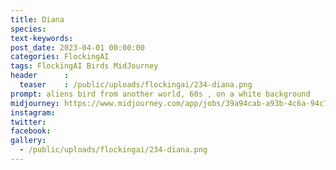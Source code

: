 ```yaml
---
title: Diana
species: 
text-keywords: 
post_date: 2023-04-01 00:00:00
categories: FlockingAI
tags: FlockingAI Birds MidJourney 
header      :
  teaser    : /public/uploads/flockingai/234-diana.png
prompt: aliens bird from another world, 60s , on a white background
midjourney: https://www.midjourney.com/app/jobs/39a94cab-a93b-4c6a-94c7-0f98e05c3f46
instagram: 
twitter: 
facebook: 
gallery: 
  - /public/uploads/flockingai/234-diana.png
---
```


